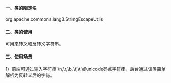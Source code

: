<!-- date: 2020.11.15 18:21 -->
#### 一、类的限定名

org.apache.commons.lang3.StringEscapeUtils

#### 二、类的使用

可用来转义和反转义字符串。

#### 三、使用场景

1）前端可通过输入字符串'\n,\r,\b,\f,\t'或unicode码点字符串，后台通过该类简单解析为反转义后的字符。